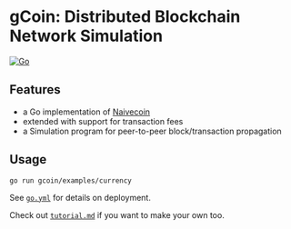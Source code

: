 # gCoin: Distributed Blockchain Network Simulation
[![Go](https://github.com/xumarcus/gcoin/actions/workflows/go.yml/badge.svg?branch=master)](https://github.com/xumarcus/gcoin/actions/workflows/go.yml)

## Features
- a Go implementation of [Naivecoin](https://lhartikk.github.io/)
- extended with support for transaction fees
- a Simulation program for peer-to-peer block/transaction propagation

## Usage
`go run gcoin/examples/currency`

See [`go.yml`](.github/workflows/go.yml) for details on deployment.

Check out [`tutorial.md`](tutorial.md) if you want to make your own too.